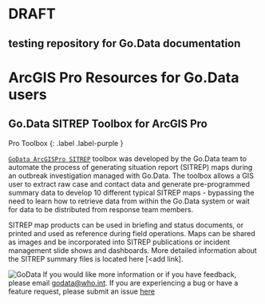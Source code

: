 # DRAFT
testing repository for Go.Data documentation
---

# ArcGIS Pro Resources for Go.Data users

## Go.Data SITREP Toolbox for ArcGIS Pro
Pro Toolbox
{: .label .label-purple }

[`GoData ArcGISPro SITREP`](https://github.com/LangsterGA/godata2arcgis) toolbox was developed by the Go.Data team to automate the process of generating situation report (SITREP) maps during an outbreak investigation managed with Go.Data. The toolbox allows a GIS user to extract raw case and contact data and generate pre-programmed summary data to develop 10 different typical SITREP maps - bypassing the need to learn how to retrieve data from within the Go.Data system or wait for data to be distributed from response team members. 

SITREP map products can be used in briefing and status documents, or printed and used as reference during field operations. Maps can be shared as images and be incorporated into SITREP publications or incident management slide shows and dashboards. More detailed information about the SITREP summary files is located here [<add link].


![GoData](/images/ToolBoxAnime.gif)
If you would like more information or if you have feedback, please email godata@who.int. If you are experiencing a bug or have a feature request, please submit an issue [here](https://github.com/WorldHealthOrganization/godataR/issues)
